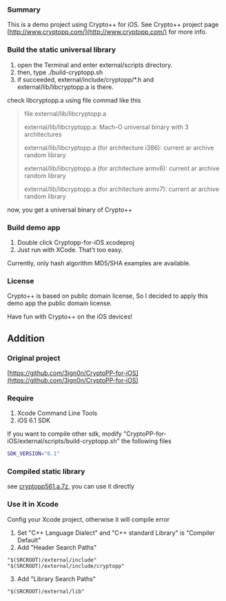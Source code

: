 ### Summary

This is a demo project using Crypto++ for iOS.
See Crypto++ project page [http://www.cryptopp.com/](http://www.cryptopp.com/) for more info.

### Build the static universal library

1. open the Terminal and enter external/scripts directory.
2. then, type ./build-cryptopp.sh
3. if succeeded, external/include/cryptopp/*.h and external/lib/libcryptopp.a is there. 

check libcryptopp.a using file commad like this

> file external/lib/libcryptopp.a
> 
> external/lib/libcryptopp.a: Mach-O universal binary with 3 architectures
> 
> external/lib/libcryptopp.a (for architecture i386):	current ar archive random library
> 
> external/lib/libcryptopp.a (for architecture armv6):	current ar archive random library
> 
> external/lib/libcryptopp.a (for architecture armv7):	current ar archive random library
      
now, you get a universal binary of Crypto++

### Build demo app

1. Double click Cryptopp-for-iOS.xcodeproj
2. Just run with XCode. That't too easy.

Currently, only hash algorithm MD5/SHA examples are available.

### License

Crypto++ is based on public domain license, 
So I decided to apply this demo app the public domain license.

Have fun with Crypto++ on the iOS devices!

Addition
--------

### Original project

[https://github.com/3ign0n/CryptoPP-for-iOS](https://github.com/3ign0n/CryptoPP-for-iOS)

### Require
 
1. Xcode Command Line Tools
2. iOS 6.1 SDK

If you want to compile other sdk, modify "CryptoPP-for-iOS/external/scripts/build-cryptopp.sh" the following files
  
```sh
SDK_VERSION="6.1"
```

### Compiled static library

see [cryptopp561.a.7z](https://app.box.com/s/68zy3oeyzbqxh39ymglk), you can use it directly

### Use it in Xcode

Config your Xcode project, otherwise it will compile error

1. Set "C++ Language Dialect" and "C++ standard Library" is "Compiler Default"
2. Add "Header Search Paths"

```
"$(SRCROOT)/external/include"
"$(SRCROOT)/external/include/cryptopp"
``` 

3. Add "Library Search Paths"

```
"$(SRCROOT)/external/lib"
``` 